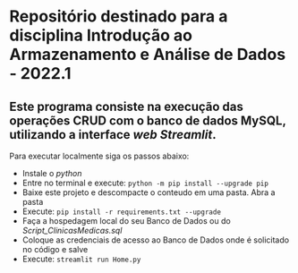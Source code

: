 # **Repositório destinado para a disciplina Introdução ao Armazenamento e Análise de Dados - 2022.1**

## Este programa consiste na execução das operações CRUD com o banco de dados MySQL, utilizando a interface _web Streamlit_.

Para executar localmente siga os passos abaixo:
- Instale o _python_
- Entre no terminal e execute: ``python -m pip install --upgrade pip``
- Baixe este projeto e descompacte o conteudo em uma pasta. Abra a pasta
- Execute: ``pip install -r requirements.txt --upgrade``
- Faça a hospedagem local do seu Banco de Dados ou do *Script_ClinicasMedicas.sql*
- Coloque as credenciais de acesso ao Banco de Dados onde é solicitado no código e salve
- Execute: ``streamlit run Home.py``
